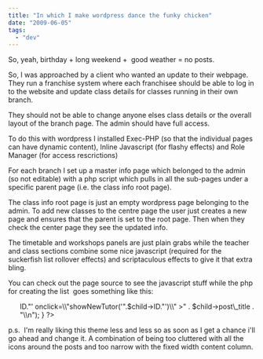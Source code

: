 ```yaml
---
title: "In which I make wordpress dance the funky chicken"
date: "2009-06-05"
tags:
  - "dev"
---
```


So, yeah, birthday + long weekend +  good weather = no posts.

So, I was approached by a client who wanted an update to their webpage. They run a franchise system where each franchisee should be able to log in to the website and update class details for classes running in their own branch.

They should not be able to change anyone elses class details or the overall layout of the branch page. The admin should have full access.

To do this with wordpress I installed Exec-PHP (so that the individual pages can have dynamic content), Inline Javascript (for flashy effects) and Role Manager (for access rescrictions)

For each branch I set up a master info page which belonged to the admin (so not editable) with a php script which pulls in all the sub-pages under a specific parent page (i.e. the class info root page).

The class info root page is just an empty wordpress page belonging to the admin. To add new classes to the centre page the user just creates a new page and ensures that the parent is set to the root page. Then when they check the center page they see the updated info.

The timetable and workshops panels are just plain grabs while the teacher and class sections combine some nice javascript (required for the suckerfish list rollover effects) and scriptaculous effects to give it that extra bling.

You can check out the page source to see the javascript stuff while the php for creating the list  goes something like this:

<ul class="list" id="list-tutors">
   <?php
      $parent = $tutor\_parent; //set to the root tutor info page
      $children = get\_children($parent);
      foreach ($children as $child) {
         echo("<li id='list-".$child->ID."' onclick=\\"showNewTutor('".$child->ID."')\\" >" . $child->post\_title . "</li>\\n");
      }
   ?>
</ul>

p.s.  I'm really liking this theme less and less so as soon as I get a chance i'll go ahead and change it. A combination of being too cluttered with all the icons around the posts and too narrow with the fixed width content column.
